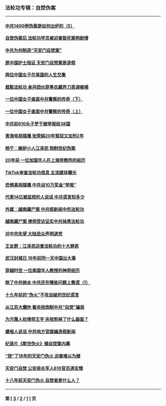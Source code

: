 ### 法轮功专辑：自焚伪案
---
#### [中共1400例伪案是如何出炉的（5）](../../pages/nf5562/n13226831.md?11130430) 
#### [自焚伪案后 法轮功学员被迫害致死案例剧增](../../pages/nf5562/n13190600.md?11130430) 
#### [中共为何制造“天安门自焚案”](../../pages/nf5562/n13183270.md?11130430) 
#### [原中国护士指证 天安门自焚案是造假](../../pages/nf5562/n13172289.md?11130430) 
#### [两位中国女子在美国的人生交集](../../pages/nf5562/n13156138.md?11130430) 
#### [栽赃法轮功 亲共团伙穿黑衣藏界刀高调被捕](../../pages/nf5562/n13073780.md?11130430) 
#### [一位中国女子直面中共警察的传奇（下）](../../pages/nf5562/n12989706.md?11130430) 
#### [一位中国女子直面中共警察的传奇（上）](../../pages/nf5562/n12985072.md?11130430) 
#### [中共前610头子罗干被举报给38国](../../pages/nf5562/n12975419.md?11130430) 
#### [青海电视插播 张荣娟20年冤狱又加刑2年](../../pages/nf5562/n12738166.md?11130430) 
#### [杨宁：嫉妒小人江泽民 炮制世纪伪案](../../pages/nf5562/n12724108.md?11130430) 
#### [20年前 一位加国华人在上海劳教所的经历](../../pages/nf5562/n12707932.md?11130430) 
#### [TikTok审查法轮功信息 主流媒体曝光](../../pages/nf5562/n12362336.md?11130430) 
#### [恐惧真相插播 中共设10万奖金“举报”](../../pages/nf5562/n12306396.md?11130430) 
#### [代表14亿被监控的人说话 中共谎言知多少](../../pages/nf5562/n12297484.md?11130430) 
#### [外媒：越南藏尸案 中共假新闻中伤法轮功](../../pages/nf5562/n12264411.md?11130430) 
#### [越南藏尸案 律师受访证实中共抹黑法轮功](../../pages/nf5562/n12261878.md?11130430) 
#### [对中共失望 大陆民众声明退党](../../pages/nf5562/n12187315.md?11130430) 
#### [王友群：江泽民迫害法轮功的十大罪恶](../../pages/nf5562/n12169074.md?11130430) 
#### [武汉封城日 19年前同一天中国出大事](../../pages/nf5562/n12150901.md?11130430) 
#### [穿越时空  一位美国华人教授的神奇经历](../../pages/nf5562/n12097460.md?11130430) 
#### [除了中共肺炎 中共还在哪些问题上撒谎（1）](../../pages/nf5562/n11955770.md?11130430) 
#### [十九年前的“伪火”不攻自破的世纪谎言](../../pages/nf5562/n11813238.md?11130430) 
#### [从江苏大爆炸 看央视炮制中共“自焚”骗局](../../pages/nf5562/n11140275.md?11130430) 
#### [为污蔑人权律师王宇 央视剪掉了什么画面？](../../pages/nf5562/n11130142.md?11130430) 
#### [聋哑人说话 中共地方官媒编造假新闻](../../pages/nf5562/n11006067.md?11130430) 
#### [纪录片《欺世伪火》揭自焚案内幕](../../pages/nf5562/n11002664.md?11130430) 
#### [“烧”了18年的天安门伪火 迫害难以为继](../../pages/nf5562/n10996660.md?11130430) 
#### [天安门自焚 公安局长军人610官员道实情](../../pages/nf5562/n10997098.md?11130430) 
#### [十八年前天安门伪火 自焚者是什么人？](../../pages/nf5562/n10996556.md?11130430) 

---
#### 第 [ [3](./3.md?11130430) / [2](./2.md?11130430) / [1](./1.md?11130430) ] 页
